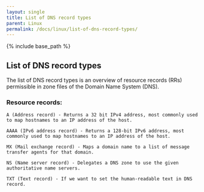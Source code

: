 ```yaml
---
layout: single
title: List of DNS record types
parent: Linux
permalink: /docs/linux/list-of-dns-record-types/
---
```


{% include base_path %}

## List of DNS record types

The list of DNS record types is an overview of resource records (RRs) permissible in zone files of the Domain Name System (DNS).

### Resource records:

    A (Address record) - Returns a 32 bit IPv4 address, most commonly used to map hostnames to an IP address of the host.

    AAAA (IPv6 address record) - Returns a 128-bit IPv6 address, most commonly used to map hostnames to an IP address of the host.

    MX (Mail exchange record) - Maps a domain name to a list of message transfer agents for that domain.

    NS (Name server record) - Delegates a DNS zone to use the given authoritative name servers.

    TXT (Text record) - If we want to set the human-readable text in DNS record.

